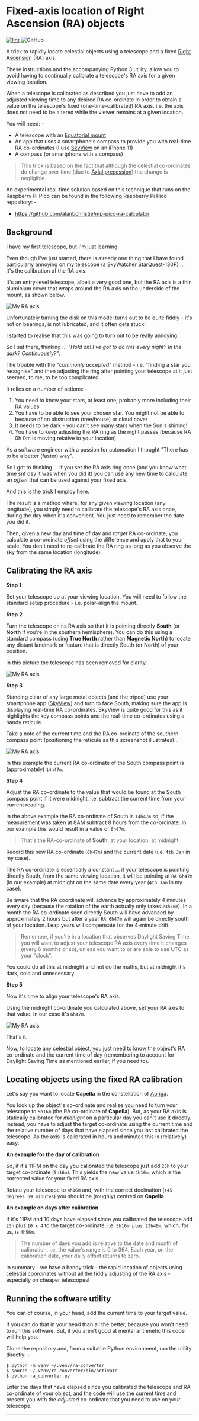# Fixed-axis location of Right Ascension (RA) objects

[![lint](https://github.com/alanbchristie/ra-converter/actions/workflows/lint.yaml/badge.svg)](https://github.com/alanbchristie/ra-converter/actions/workflows/lint.yaml)
![GitHub](https://img.shields.io/github/license/alanbchristie/ra-converter)

A trick to rapidly locate celestial objects using a telescope and a fixed
[Right Ascension] (RA) axis.

These instructions and the accompanying Python 3 utility, allow you to avoid
having to continually calibrate a telescope's RA axis for a given viewing
location.

When a telescope is calibrated as described you just have to add an adjusted
viewing time to any desired RA co-ordinate in order to obtain a value
on the telescope's fixed (one-time-calibrated) RA axis. i.e. the axis does not
need to be altered while the viewer remains at a given location.

You will need: -

- A telescope with an [Equatorial mount]
- An app that uses a smartphone's compass to provide you with real-time
  RA co-ordinates (I use [SkyView] on an iPhone 11)
- A compass (or smartphone with a compass)

> This trick is based on the fact that although the celestial co-ordinates
  do change over time (due to [Axial precession]) the change is negligible.

An experimental real-time solution based on this technique that runs on the
Raspberry Pi Pico can be found in the following Raspberry Pi Pico repository: -

- https://github.com/alanbchristie/mp-pico-ra-calculator

## Background
I have my first telescope, but I'm just learning.

Even though I've just started, there is already one thing that I have found
particularly annoying on my telescope (a SkyWatcher [StarQuest-130P]) ...
It's the calibration of the RA axis.

It's an entry-level telescope, albeit a very good one, but the RA axis is a 
thin aluminium cover that wraps around the RA axis on the underside of the
mount, as shown below.

![My RA axis](images/IMG_4005.jpg)

Unfortunately turning the disk on this model turns out to be quite fiddly -
it's not on bearings, is not lubricated, and it often gets stuck!

I started to realise that this was going to turn out to be really annoying.

So I sat there, thinking ... _"Hold on! I've got to do this every night?
In the dark? Continuously?"_.

The trouble with the _"commonly accepted"_ method - i.e. "finding a star you
recognise" and then adjusting the ring after pointing your telescope at it
just seemed, to me, to be too complicated.

It relies on a number of actions: -

1. You need to know your stars, at least one, probably more including their
   RA values
2. You have to be able to see your chosen star. You might not be able to
   because of an obstruction (tree/house) or cloud cover
3. It needs to be dark - you can't see many stars when the Sun's shining!
4. You have to keep adjusting the RA ring as the night passes
   (because RA 0h 0m is moving relative to your location)

As a software engineer with a passion for automation I thought
"There has to be a better (faster) way".

So I got to thinking ... if you set the RA axis ring once (and you know what
time snf dsy it was when you did it) you can use any new time to calculate
an _offset_ that can be used against your fixed axis.

And this is the trick I employ here.

The result is a method where, for any given viewing location
(any longitude), you simply need to calibrate the telescope's RA axis
once, during the day when it's convenient. You just need to remember the date
you did it.

Then, given a new day and time of day and _target_ RA co-ordinate, you
calculate a co-ordinate *offset* using the difference and apply that to your
scale. You don't need to re-calibrate the RA ring as long as you observe
the sky from the same location (longitude).

## Calibrating the RA axis
**Step 1**

Set your telescope up at your viewing location. You will need to follow the
standard setup procedure - i.e. polar-align the mount.

**Step 2**

Turn the telescope on its RA axis so that it is pointing directly
**South** (or **North** if you're in the southern hemisphere). You can do this
using a standard compass (using **True North** rather than **Magnetic North**)
to locate any distant landmark or feature that is directly South (or North) of
your position.

In this picture the telescope has been removed for clarity.

![My RA axis](images/IMG_4007.jpg)

**Step 3**

Standing clear of any large metal objects (and the tripod) use your smartphone
app ([SkyView]) and turn to face South, making sure the app is displaying
real-time RA co-ordinates. SkyView is quite good for this
as it highlights the key compass points and the real-time co-ordinates
using a handy reticule.

Take a note of the current time and the RA co-ordinate of the southern compass
point (positioning the reticule as this screenshot illustrates)...

![My RA axis](images/IMG_4010.jpg)

In this example the current RA co-ordinate of the South compass point is
(approximately) `14h47m`.

**Step 4**

Adjust the RA co-ordinate to the value that would be found at the South 
compass point if it were midnight, i.e. subtract the current time from your
current reading.

In the above example the RA co-ordinate of South is `14h47m` so,
if the measurement was taken at 8AM subtract 8 hours
from the co-ordinate. In our example this would result in a
value of `6h47m`.

> That's the RA-co-ordinate of **South**, at your location, at midnight

Record this new RA co-ordinate (`6h47m`) and the current date
(i.e. `4th Jan` in my case).

The RA co-ordinate is essentially a constant ... if your telescope is
pointing directly South, from the same viewing location, it will be pointing
at `RA 6h47m` (in our example) at midnight on the same date every year
(`4th Jan` in my case).

Be aware that the RA coordinate will advance by approximately 4 minutes
every day (because the rotation of the earth actually only takes `23h56m`).
In a month the RA co-ordinate seen directly South will have advanced by
approximately 2 hours but after a year `RA 6h47m` will again be directly south
of your location. Leap years will compensate for the 4-minute drift.

> Remember, if you're in a location that observes Daylight Saving Time,
  you will want to adjust your telescope RA axis every time it changes
  (every 6 months or so), unless you want to or are able to use UTC
  as your "clock".

You could do all this at midnight and not do the maths, but at midnight
it's dark, cold and unnecessary.

**Step 5**

Now it's time to align your telescope's RA axis.

Using the midnight co-ordinate you calculated above, set your RA axis
to that value. In our case it's `6h47m`.

![My RA axis](images/IMG_4013.jpg)

That's it.

Now, to locate any celestial object, you just need to know the
object's RA co-ordinate and the current time of day (remembering to account
for Daylight Saving Time as mentioned earlier, if you need to).

## Locating objects using the fixed RA calibration
Let's say you want to locate **Capella** in the constellation of [Auriga].

You look up the object's co-ordinate and realise you need to turn your telescope
to `5h16m` (the RA co-ordinate of **Capella**). But, as your RA axis is
statically calibrated for _midnight_ on a particular day you can't use it
directly. Instead, you have to adjust the target co-ordinate using the
current time and the relative number of days that have elapsed since you last
calibrated the telescope. As the axis is calibrated in hours and minutes
this is (relatively) easy.

**An example for the day of calibration**

So, if it's 11PM on the day you calibrated the telescope just add `23h` to
your target co-ordinate (`5h16m`). This yields the new value `4h16m`, which
is the corrected value for your fixed RA axis.

Rotate your telescope to `4h16m` and, with the correct declination
(`+45 degrees 59 minutes`) you should be (roughly) centred on **Capella**.

**An example on days after calibration**

If it's 11PM and 10 days have elapsed since you calibrated the telescope add
`23h` plus `10 x 4` to the target co-ordinate, i.e. `5h16m plus 23h40m`,
which, for us, is `4h56m`.

> The number of days you add is relative to the date and month of calibration,
  i.e. the value's range is 0 to 364. Each year, on the calibration date,
  your daily offset returns to zero.

In summary - we have a handy trick - the rapid location of
objects using celestial coordinates without all the fiddly adjusting of the RA
axis - especially on cheaper telescopes!

## Running the software utility
You can of course, in your head, add the current time to your target
value. 

If you can do that in your head than all the better, because you won't need
to run this software. But, if you aren't good at mental arithmetic this
code will help you.

Clone the repository and, from a suitable Python environment, run the
utility directly: -

    $ python -m venv ~/.venv/ra-converter
    $ source ~/.venv/ra-converter/bin/activate
    $ python ra_converter.py

Enter the days that have elapsed since you calibrated the telescope and
RA co-ordinate of your object, and the code will use the current time
and present you with the _adjusted_ co-ordinate that you need to use
on your telescope.

---

[auriga]: https://en.wikipedia.org/wiki/Auriga_(constellation)#/media/File:Auriga_IAU.svg
[axial precession]: https://en.wikipedia.org/wiki/Axial_precession
[daylight saving time]: https://en.wikipedia.org/wiki/Daylight_saving_time
[equatorial mount]: https://en.wikipedia.org/wiki/Equatorial_mount
[right ascension]: https://en.wikipedia.org/wiki/Right_ascension
[skyview]: https://apps.apple.com/us/app/skyview/id404990064
[starquest-130p]: https://www.skyatnightmagazine.com/reviews/telescopes/sky-watcher-starquest-130p-newtonian-reflector-review/
